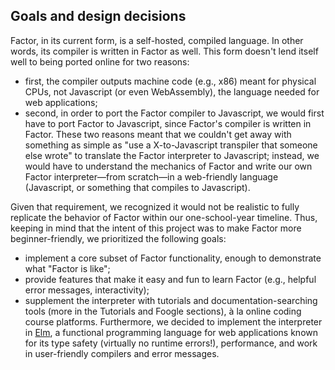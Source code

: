 ## Goals and design decisions

Factor, in its current form, is a self-hosted, compiled language.  In
other words, its compiler is written in Factor as well.  This form
doesn't lend itself well to being ported online for two reasons:
- first, the compiler outputs machine code (e.g., x86) meant for
  physical CPUs, not Javascript (or even WebAssembly), the language
  needed for web applications;
- second, in order to port the Factor compiler to Javascript, we would
  first have to port Factor to Javascript, since Factor's compiler is
  written in Factor.  These two reasons meant that we couldn't get
  away with something as simple as "use a X-to-Javascript transpiler
  that someone else wrote" to translate the Factor interpreter to
  Javascript; instead, we would have to understand the mechanics of
  Factor and write our own Factor interpreter—from scratch—in a
  web-friendly language (Javascript, or something that compiles to
  Javascript).

Given that requirement, we recognized it would not be realistic to
fully replicate the behavior of Factor within our one-school-year
timeline.  Thus, keeping in mind that the intent of this project was
to make Factor more beginner-friendly, we prioritized the following
goals:
- implement a core subset of Factor functionality, enough to
  demonstrate what "Factor is like";
- provide features that make it easy and fun to learn Factor (e.g.,
  helpful error messages, interactivity);
- supplement the interpreter with tutorials and
  documentation-searching tools (more in the Tutorials and Foogle
  sections), à la online coding course platforms.  Furthermore, we
  decided to implement the interpreter in [Elm](https://elm-lang.org/), a functional
  programming language for web applications known for its type safety
  (virtually no runtime errors!), performance, and work in
  user-friendly compilers and error messages.
